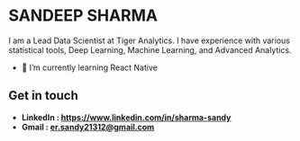 # SANDEEP SHARMA

I am a Lead Data Scientist at Tiger Analytics. I have experience with various statistical tools, Deep Learning, Machine Learning, and Advanced Analytics.

- 🌱 I’m currently learning React Native

## Get in touch
- <b>LinkedIn<b> : https://www.linkedin.com/in/sharma-sandy
- <b>Gmail<b> : er.sandy21312@gmail.com
